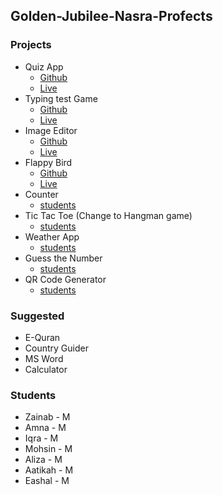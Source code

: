 ## Golden-Jubilee-Nasra-Profects

### Projects

- Quiz App
  - [Github](https://github.com/AzaanUllah-Khan/Math-Quiz)
  - [Live](https://math-quiz-azaan.netlify.app/)
- Typing test Game
  - [Github](https://github.com/AzaanUllah-Khan/Typing-Test-Game)
  - [Live](https://typost.netlify.app/)
- Image Editor
  - [Github](https://github.com/AzaanUllah-Khan/Image-Editor)
  - [Live](https://image-editor-azaan.netlify.app/)
- Flappy Bird
  - [Github](https://github.com/AzaanUllah-Khan/Flappy-Bird)
  - [Live](https://flappybird-azaan.netlify.app/)
- Counter
  - [students](link)
- Tic Tac Toe (Change to Hangman game)
  - [students](link)
- Weather App
  - [students](link)
- Guess the Number
  - [students](link)
- QR Code Generator
  -  [students](link)
 
### Suggested

- E-Quran
- Country Guider
- MS Word
- Calculator
 
### Students

- Zainab - M
- Amna - M
- Iqra - M
- Mohsin - M
- Aliza - M
- Aatikah - M
- Eashal - M
